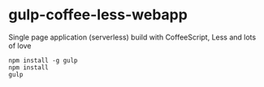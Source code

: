 # gulp-coffee-less-webapp
Single page application (serverless) build with CoffeeScript, Less and lots of love

    npm install -g gulp
    npm install
    gulp
